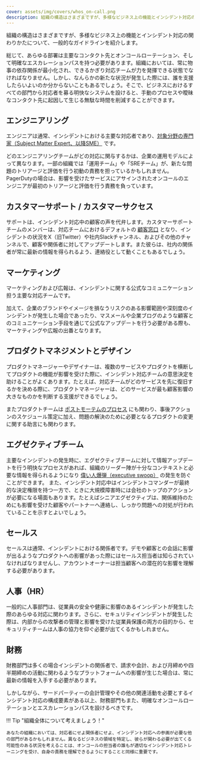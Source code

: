 ```yaml
---
cover: assets/img/covers/whos_on-call.png
description: 組織の構造はさまざまですが、多様なビジネス上の機能とインシデント対応の関わりかたについて、一般的なガイドラインを紹介します。
---
```

組織の構造はさまざまですが、多様なビジネス上の機能とインシデント対応の関わりかたについて、一般的なガイドラインを紹介します。

総じて、あらゆる部署は主要なコンタクト先とオンコールローテーション、そして明確なエスカレーションパスを持つ必要があります。組織においては、常に物事の依存関係が最小化され、できるかぎり対応チームが力を発揮できる状態でなければなりません。しかし、なんらかの新たな状況が発生した際には、誰を支援したらいよいのか分からないこともあるでしょう。そこで、ビジネスにおけるすべての部門から対応者を募る明快なシステムを設けると、手動のプロセスや曖昧なコンタクト先に起因して生じる無駄な時間を削減することができます。

## エンジニアリング

エンジニアは通常、インシデントにおける主要な対応者であり、[対象分野の専門家（Subject Matter Expert、以降SME）](../before/different_roles.md) です。

どのエンジニアリングチームがどの対応に関与するかは、企業の運用モデルによって異なります。一部の組織では「運用チーム」や「SREチーム」が、新たな問題のトリアージと評価を行う初動の責務を担っているかもしれません。PagerDutyの場合は、影響を受けたサービスにアサインされたオンコールのエンジニアが最初のトリアージと評価を行う責務を負っています。

## カスタマーサポート / カスタマーサクセス

サポートは、インシデント対応中の顧客の声を代弁します。カスタマーサポートチームのメンバーは、対応チームにおけるデフォルトの [顧客窓口](../training/customer_liaison.md) となり、インシデントの状況をX（旧Twitter）や社内Slackチャンネル、およびその他のチャンネルで、顧客や関係者に対してアップデートします。また彼らは、社内の関係者が常に最新の情報を得られるよう、連絡役として動くこともあるでしょう。

## マーケティング

マーケティングおよび広報は、インシデントに関する公式なコミュニケーション担う主要な対応チームです。

加えて、企業のブランドやイメージを損なうリスクのある影響範囲や深刻度のインシデントが発生した場合であったり、マスメールや企業ブログのような顧客とのコミュニケーション手段を通じて公式なアップデートを行う必要がある際も、マーケティングや広報の出番となります。

## プロダクトマネジメントとデザイン

プロダクトマネージャーやデザイナーは、複数のサービスやプロダクトを横断してプロダクトの機能が影響を受けた際に、インシデント対応チームの意思決定を助けることがよくあります。たとえば、対応チームがどのサービスを先に復旧するかを決める際に、プロダクトマネージャーは、どのサービスが最も顧客影響の大きなものかを判断する支援ができるでしょう。

またプロダクトチームは [ポストモーテムのプロセス](../after/post_mortem_process.md) にも関わり、事後アクションのスケジュール策定に加え、問題の解決のために必要となるプロダクトの変更に関する助言にも関わります。

## エグゼクティブチーム

主要なインシデントの発生時に、エグゼクティブチームに対して情報アップデートを行う明快なプロセスがあれば、組織のリーダー陣が十分なコンテキストと必要な情報を得られるようになり [偉い人爆弾（executive swoop）](../training/glossary.md#executive-swoop) の発生を防ぐことができます。
また、インシデント対応中はインシデントコマンダーが最終的な決定権限を持つ一方で、ときに大規模障害時には会社のトップのアクションが必要になる場面もあります。たとえばシニアエグゼクティブは、関係維持のためにも影響を受けた顧客やパートナーへ連絡し、しっかり問題への対処が行われていることを示すとよいでしょう。

## セールス

セールスは通常、インシデントにおける関係者です。デモや顧客との会話に影響が出るようなプロダクトへの影響があった際にはセールス担当者は知らされていなければなりませんし、アカウントオーナーは担当顧客への潜在的な影響を理解する必要があります。

## 人事（HR）

一般的に人事部門は、従業員の安全や健康に影響のあるインシデントが発生した際のあらゆる対応に関わります。さらに、セキュリティインシデントが発生した際は、内部からの攻撃者の管理と影響を受けた従業員保護の両方の目的から、セキュリティチームは人事の協力を仰ぐ必要が出てくるかもしれません。

## 財務

財務部門は多くの場合インシデントの関係者で、請求や会計、および月締めや四半期締めの活動に関わるようなプラットフォームへの影響が生じた場合は、常に最新の情報を入手する必要があります。

しかしながら、サードパーティーの会計管理やその他の関連活動を必要とするインシデント対応の構成要素がある以上、財務部門もまた、明確なオンコールローテーションとエスカレーションパスを設けるべきです。

!!! Tip "組織全体について考えましょう！"

    あなたの組織においては、対応者にせよ関係者にせよ、インシデント対応への参画が必要な他の部門があるかもしれません。異なるビジネスの領域を特定し、彼らが関わる必要が出てくる可能性のある状況を考えることは、オンコールの担当者の誰もが適切なインシデント対応トレーニングを受け、自身の責務を理解できるようにすることと同様に重要です。
